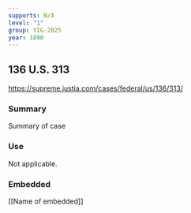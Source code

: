 ```yaml
---
supports: N/A
level: "1"
group: YIG-2025
year: 1890
---
```

## 136 U.S. 313

https://supreme.justia.com/cases/federal/us/136/313/

### Summary

Summary of case

### Use

Not applicable.

### Embedded

[[Name of embedded]]